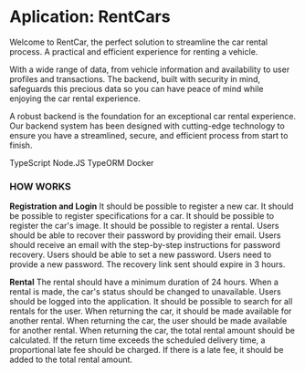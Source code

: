 # Aplication: RentCars

Welcome to RentCar, the perfect solution to streamline the car rental process. A practical and efficient experience for renting a vehicle.

With a wide range of data, from vehicle information and availability to user profiles and transactions. The backend, built with security in mind, safeguards this precious data so you can have peace of mind while enjoying the car rental experience.

A robust backend is the foundation for an exceptional car rental experience. Our backend system has been designed with cutting-edge technology to ensure you have a streamlined, secure, and efficient process from start to finish.



TypeScript
Node.JS
TypeORM
Docker


### HOW WORKS

**Registration and Login**
It should be possible to register a new car.
It should be possible to register specifications for a car.
It should be possible to register the car's image.
It should be possible to register a rental.
Users should be able to recover their password by providing their email.
Users should receive an email with the step-by-step instructions for password recovery.
Users should be able to set a new password.
Users need to provide a new password.
The recovery link sent should expire in 3 hours.

**Rental**
The rental should have a minimum duration of 24 hours.
When a rental is made, the car's status should be changed to unavailable.
Users should be logged into the application.
It should be possible to search for all rentals for the user.
When returning the car, it should be made available for another rental.
When returning the car, the user should be made available for another rental.
When returning the car, the total rental amount should be calculated.
If the return time exceeds the scheduled delivery time, a proportional late fee should be charged.
If there is a late fee, it should be added to the total rental amount.

